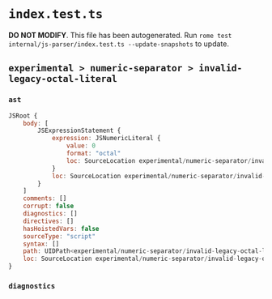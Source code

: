 # `index.test.ts`

**DO NOT MODIFY**. This file has been autogenerated. Run `rome test internal/js-parser/index.test.ts --update-snapshots` to update.

## `experimental > numeric-separator > invalid-legacy-octal-literal`

### `ast`

```javascript
JSRoot {
	body: [
		JSExpressionStatement {
			expression: JSNumericLiteral {
				value: 0
				format: "octal"
				loc: SourceLocation experimental/numeric-separator/invalid-legacy-octal-literal/input.js 1:0-1:4
			}
			loc: SourceLocation experimental/numeric-separator/invalid-legacy-octal-literal/input.js 1:0-1:4
		}
	]
	comments: []
	corrupt: false
	diagnostics: []
	directives: []
	hasHoistedVars: false
	sourceType: "script"
	syntax: []
	path: UIDPath<experimental/numeric-separator/invalid-legacy-octal-literal/input.js>
	loc: SourceLocation experimental/numeric-separator/invalid-legacy-octal-literal/input.js 1:0-1:4
}
```

### `diagnostics`

```

```
